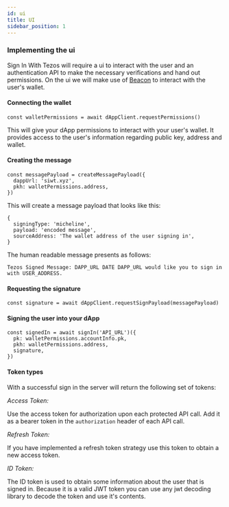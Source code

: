 ```yaml
---
id: ui
title: UI
sidebar_position: 1
---
```


### **Implementing the ui**

Sign In With Tezos will require a ui to interact with the user and an authentication API to make the necessary verifications and hand out permissions. On the ui we will make use of [Beacon](https://www.walletbeacon.io/) to interact with the user's wallet.

#### **Connecting the wallet**

```
const walletPermissions = await dAppClient.requestPermissions()
```

This will give your dApp permissions to interact with your user's wallet. It provides access to the user's information regarding public key, address and wallet.

#### **Creating the message**

```
const messagePayload = createMessagePayload({
  dappUrl: 'siwt.xyz',
  pkh: walletPermissions.address,
})
```

This will create a message payload that looks like this:

```
{
  signingType: 'micheline',
  payload: 'encoded message',
  sourceAddress: 'The wallet address of the user signing in',
}
```

The human readable message presents as follows:

```
Tezos Signed Message: DAPP_URL DATE DAPP_URL would like you to sign in with USER_ADDRESS.
```

#### **Requesting the signature**

```
const signature = await dAppClient.requestSignPayload(messagePayload)
```

#### **Signing the user into your dApp**

```
const signedIn = await signIn('API_URL')({
  pk: walletPermissions.accountInfo.pk,
  pkh: walletPermissions.address,
  signature,
})
```

#### **Token types**

With a successful sign in the server will return the following set of tokens:

_Access Token:_

Use the access token for authorization upon each protected API call. Add it as a bearer token in the `authorization` header of each API call.

_Refresh Token:_

If you have implemented a refresh token strategy use this token to obtain a new access token.

_ID Token:_

The ID token is used to obtain some information about the user that is signed in. Because it is a valid JWT token you can use any jwt decoding library to decode the token and use it's contents.